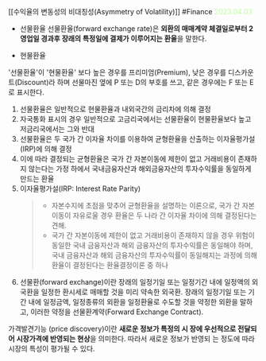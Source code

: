 
[[수익율의 변동성의 비대칭성(Asymmetry of Volatility)]]
#Finance 
<span style="color:#BFFD9F"> 2023.04.03</span>

- 선물환율
선물환율(forward exchange rate)은 **외환의 매매계약 체결일로부터 2영업일 경과후 장래의 특정일에 결제가 이루어지는 환율**을 말한다.

- 현물환율

'선물환율'이 '현물환율' 보다 높은 경우를 프리미엄(Premium), 낮은 경우를 디스카운트(Discount)라 하며 선물마진 옆에 P 또는 D의 부호를 쓰고, 같은 경우에는 F 또는 E로 표시한다.

1) 선물환율은 일반적으로 현물환율과 내외국간의 금리차에 의해 결정
2) 자국통화 표시의 경우 일반적으로 고금리국에서는 선물환율이 현물환율보다 높고 저금리국에서는 그와 반대
3) 선물환율은 두 국가 간 이자율 차이를 이용하여 균형환율을 산출하는 이자율평가설(IRP)에 의해 결정
4) 이에 따라 결정되는 균형환율은 국가 간 자본이동에 제한이 없고 거래비용이 존재하지 않는다는 가정 하에서 국내금융자산과 해외금융자산의 투자수익률을 동일하게 만드는 환율
5) 이자율평가설(IRP: Interest Rate Parity)
	>- 자본수지에 초점을 맞추어 균형환율을 설명하는 이론으로, 국가 간 자본이동이 자유로울 경우 환율은 두 나라 간 이자율 차이에 의해 결정된다는 견해.
	>- 국가 간 자본이동에 제한이 없고 거래비용이 존재하지 않을 경우 위험이 동일한 국내 금융자산과 해외 금융자산의 투자수익률은 동일해야 하며, 국내 금융자산과 해외 금융자산의 투자수익률이 동일해지는 과정에 의해 환율이 결정된다는 환율결정이론 중 하나
6) 선물환(forward exchange)이란 장래의 일정기일 또는 일정기간 내에 일정액의 외국환을 일정한 환시세로 매매할 것을 미리 약속한 외국환.  장래의 일정기일 또는 기간 내에 일정금액, 일정종류의 외환을 일정환율로 수도할 것을 약정한 외환을 말하고, 이러한 약정을 선물환계약(Forward Exchange Contract).


가격발견기능 (price discovery)이란 **새로운 정보가 특정의 시 장에 우선적으로 전달되어 시장가격에 반영되는 현상**을 의미한다. 따라서 새로운 정보가 반영되 는 정도에 따라 시장의 특성이 평가될 수 있다.